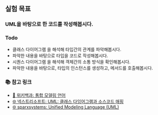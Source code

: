 ## 실험 목표

### UML을 바탕으로 한 코드를 작성해봅시다.

### Todo
- 클래스 다이어그램 을 해석해 타입간의 관계를 파악해봅시다.
- 파악한 내용을 바탕으로 타입을 코드로 작성해봅시다.
- 시퀀스 다이어그램 을 해석해 객체간의 소통 방식을 확인해봅시다.
- 파악한 내용을 바탕으로, 타입의 인스턴스를 생성하고, 메서드를 호출해봅시다.

### 📚 참고 링크

- [📖 위키백과: 통합 모델링 언어](https://ko.wikipedia.org/wiki/%ED%86%B5%ED%95%A9_%EB%AA%A8%EB%8D%B8%EB%A7%81_%EC%96%B8%EC%96%B4)
- [🌐 넥스트리소프트: UML: 클래스 다잉어그램과 소스코드 매핑](https://www.nextree.co.kr/p6753/)
- [🌐 sparxsystems: Unified Modeling Language (UML)](https://sparxsystems.com/enterprise_architect_user_guide/15.2/model_domains/whatisuml.html)

